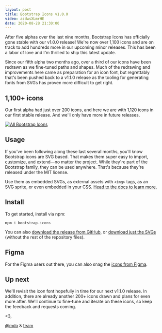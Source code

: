 ```yaml
---
layout: post
title: Bootstrap Icons v1.0.0
video: azdwsXLmrHE
date: 2020-08-28 21:30:00
---
```


After five alphas over the last nine months, Bootstrap Icons has officially gone stable with our v1.0.0 release! We're now over 1,100 icons and are on track to add hundreds more in our upcoming minor releases. This has been a labor of love and I'm thrilled to ship this latest update.

Since our fifth alpha two months ago, over a third of our icons have been redrawn as we fine-tuned paths and shapes. Much of the redrawing and improvements here came as preparation for an icon font, but regrettably that's been pushed back to a v1.1.0 release as the tooling for generating fonts from SVGs has proven more difficult to get right.

## 1,100+ icons

Our first alpha had just over 200 icons, and here we are with 1,120 icons in our first stable release. And we'll only have more in future releases.

[![All Bootstrap Icons](/assets/img/2020/08/bootstrap-icons-v1.png)](https://icons.getbootstrap.com)

## Usage

If you've been following along these last several months, you'll know Bootstrap icons are SVG based. That makes them super easy to import, customize, and extend—no matter the project. While they're part of the Bootstrap family, they can be used anywhere. That's because they're released under the MIT license.

Use them as embedded SVGs, as external assets with `<img>` tags, as an SVG sprite, or even embedded in your CSS. [Head to the docs to learn more.](https://icons.getbootstrap.com)

## Install

To get started, install via npm:

```shell
npm i bootstrap-icons
```

You can also [download the release from GitHub](https://github.com/twbs/icons/releases/), or [download just the SVGs]() (without the rest of the repository files).

## Figma

For the Figma users out there, you can also snag the [icons from Figma](https://www.figma.com/file/9YmlUAwhMv99G4yP4yN7Jy/Bootstrap-Icons-v1.0.0?node-id=0%3A1).

## Up next

We'll revisit the icon font hopefully in time for our next v1.1.0 release. In addition, there are already another 200+ icons drawn and plans for even more after. We'll continue to fine-tune and iterate on these icons, so keep the feedback and requests coming.

<3,<br>

[@mdo](https://github.com/mdo) & [team](https://github.com/twbs)
